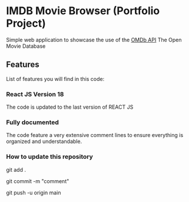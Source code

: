 # IMDB Movie Browser (Portfolio Project)

Simple web application to showcase the use of the [OMDb API](https://facebook.github.io/create-react-app/docs/running-tests) The Open Movie Database

## Features

List of features you will find in this code:

### React JS Version 18

The code is updated to the last version of REACT JS

### Fully documented

The code feature a very extensive comment lines to ensure everything is organized and understandable.

### How to update this repository

git add .

git commit -m "comment"

git push -u origin main
